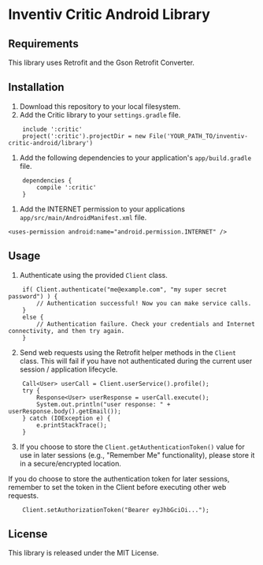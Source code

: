 # Inventiv Critic Android Library

## Requirements
This library uses Retrofit and the Gson Retrofit Converter.

## Installation
1. Download this repository to your local filesystem.
1. Add the Critic library to your `settings.gradle` file.
```
    include ':critic'
    project(':critic').projectDir = new File('YOUR_PATH_TO/inventiv-critic-android/library')
```
1. Add the following dependencies to your application's `app/build.gradle` file.
```
    dependencies {
        compile ':critic'
    }
```
1. Add the INTERNET permission to your applications `app/src/main/AndroidManifest.xml` file.
```
<uses-permission android:name="android.permission.INTERNET" />
```

## Usage
1. Authenticate using the provided `Client` class.
```
    if( Client.authenticate("me@example.com", "my super secret password") ) {
        // Authentication successful! Now you can make service calls.
    }
    else {
        // Authentication failure. Check your credentials and Internet connectivity, and then try again.
    }
```
2. Send web requests using the Retrofit helper methods in the `Client` class. This will fail if you have not authenticated during the current user session / application lifecycle.
```
    Call<User> userCall = Client.userService().profile();
    try {
        Response<User> userResponse = userCall.execute();
        System.out.println("user response: " + userResponse.body().getEmail());
    } catch (IOException e) {
        e.printStackTrace();
    }
```
3. If you choose to store the `Client.getAuthenticationToken()` value for use in later sessions (e.g., "Remember Me" functionality), please store it in a secure/encrypted location.

If you do choose to store the authentication token for later sessions, remember to set the token in the Client before executing other web requests.
```
    Client.setAuthorizationToken("Bearer eyJhbGciOi...");
```

## License
This library is released under the MIT License.
